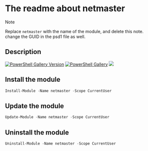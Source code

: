 # The readme about netmaster

> [!NOTE]
> Replace `netmaster` with the name of the module, and delete this note. change the GUID in the psd1 file as well.

## Description


[![PowerShell Gallery Version](https://img.shields.io/powershellgallery/v/netmaster?label=netmaster)](https://www.powershellgallery.com/packages/netmaster) [![PowerShell Gallery](https://img.shields.io/powershellgallery/dt/netmaster)](https://www.powershellgallery.com/packages/netmaster) [![](https://img.shields.io/badge/change-logs-blue)](CHANGELOG.md) 


## Install the module

```powershell
Install-Module -Name netmaster -Scope CurrentUser
```

## Update the module

```powershell
Update-Module -Name netmaster -Scope CurrentUser
```

## Uninstall the module

```powershell
Uninstall-Module -Name netmaster -Scope CurrentUser
```